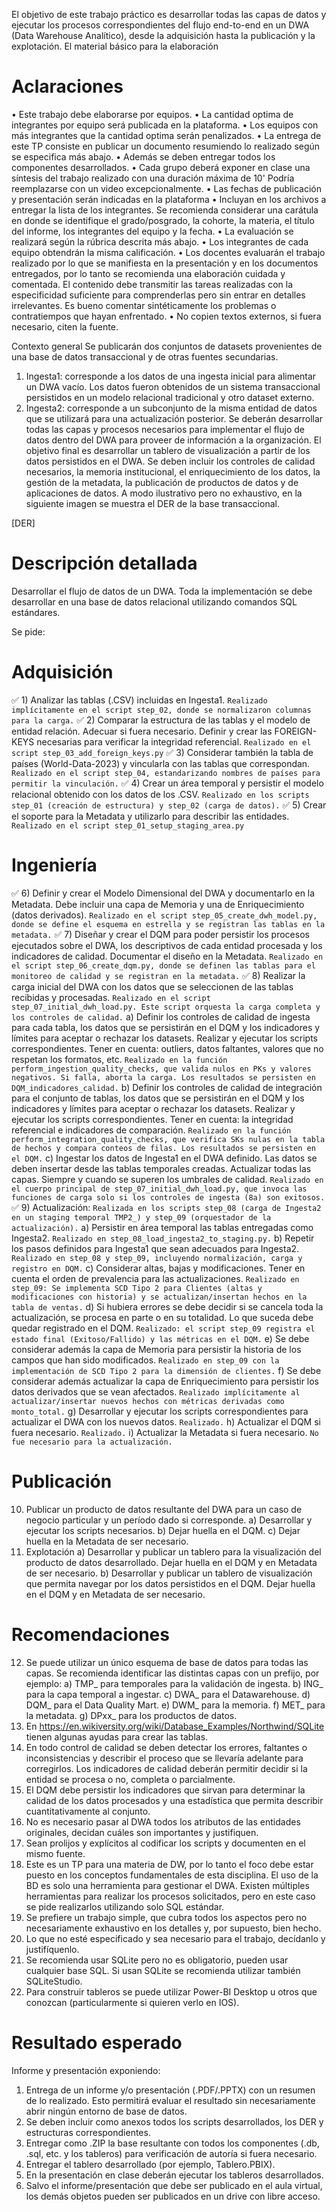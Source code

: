 El objetivo de este trabajo práctico es desarrollar todas las capas de datos y ejecutar los procesos correspondientes
del flujo end-to-end en un DWA (Data Warehouse Analítico), desde la adquisición hasta la publicación y la explotación.
El material básico para la elaboración

# Aclaraciones 

• Este trabajo debe elaborarse por equipos.
• La cantidad optima de integrantes por equipo será publicada en la plataforma.
• Los equipos con más integrantes que la cantidad optima serán penalizados.
• La entrega de este TP consiste en publicar un documento resumiendo lo realizado según se especifica más
abajo.
• Además se deben entregar todos los componentes desarrollados.
• Cada grupo deberá exponer en clase una síntesis del trabajo realizado con una duración máxima de 10'
Podría reemplazarse con un video excepcionalmente.
• Las fechas de publicación y presentación serán indicadas en la plataforma
• Incluyan en los archivos a entregar la lista de los integrantes. Se recomienda considerar una carátula en
donde se identifique el grado/posgrado, la cohorte, la materia, el título del informe, los integrantes del
equipo y la fecha.
• La evaluación se realizará según la rúbrica descrita más abajo.
• Los integrantes de cada equipo obtendrán la misma calificación.
• Los docentes evaluarán el trabajo realizado por lo que se manifiesta en la presentación y en los documentos
entregados, por lo tanto se recomienda una elaboración cuidada y comentada. El contenido debe transmitir
las tareas realizadas con la especificidad suficiente para comprenderlas pero sin entrar en detalles
irrelevantes. Es bueno comentar sintéticamente los problemas o contratiempos que hayan enfrentado.
• No copien textos externos, si fuera necesario, citen la fuente.

Contexto general
Se publicarán dos conjuntos de datasets provenientes de una base de datos transaccional y de otras fuentes
secundarias.
1. Ingesta1: corresponde a los datos de una ingesta inicial para alimentar un DWA vacío. Los datos fueron
obtenidos de un sistema transaccional persistidos en un modelo relacional tradicional y otro dataset externo.
2. Ingesta2: corresponde a un subconjunto de la misma entidad de datos que se utilizará para una actualización
posterior.
Se deberán desarrollar todas las capas y procesos necesarios para implementar el flujo de datos dentro del DWA para
proveer de información a la organización. El objetivo final es desarrollar un tablero de visualización a partir de los
datos persistidos en el DWA. Se deben incluir los controles de calidad necesarios, la memoria institucional, el
enriquecimiento de los datos, la gestión de la metadata, la publicación de productos de datos y de aplicaciones de
datos.
A modo ilustrativo pero no exhaustivo, en la siguiente imagen se muestra el DER de la base transaccional.

[DER]

# Descripción detallada

Desarrollar el flujo de datos de un DWA.
Toda la implementación se debe desarrollar en una base de datos relacional utilizando comandos SQL estándares.

Se pide:

# Adquisición

✅ 1) Analizar las tablas (.CSV) incluidas en Ingesta1. `Realizado implícitamente en el script step_02, donde se normalizaron columnas para la carga.`
✅ 2) Comparar la estructura de las tablas y el modelo de entidad relación. Adecuar si fuera necesario. Definir y
crear las FOREIGN-KEYS necesarias para verificar la integridad referencial. `Realizado en el script step_03_add_foreign_keys.py`
✅ 3) Considerar también la tabla de países (World-Data-2023) y vincularla con las tablas que correspondan. `Realizado en el script step_04, estandarizando nombres de países para permitir la vinculación.`
✅ 4) Crear un área temporal y persistir el modelo relacional obtenido con los datos de los .CSV. `Realizado en los scripts step_01 (creación de estructura) y step_02 (carga de datos).`
✅ 5) Crear el soporte para la Metadata y utilizarlo para describir las entidades. `Realizado en el script step_01_setup_staging_area.py`

# Ingeniería

✅ 6) Definir y crear el Modelo Dimensional del DWA y documentarlo en la Metadata. Debe incluir una capa de
Memoria y una de Enriquecimiento (datos derivados). `Realizado en el script step_05_create_dwh_model.py, donde se define el esquema en estrella y se registran las tablas en la metadata.`
✅ 7) Diseñar y crear el DQM para poder persistir los procesos ejecutados sobre el DWA, los descriptivos de cada
entidad procesada y los indicadores de calidad. Documentar el diseño en la Metadata. `Realizado en el script step_06_create_dqm.py, donde se definen las tablas para el monitoreo de calidad y se registran en la metadata.`
✅ 8) Realizar la carga inicial del DWA con los datos que se seleccionen de las tablas recibidas y procesadas.
`Realizado en el script step_07_initial_dwh_load.py. Este script orquesta la carga completa y los controles de calidad.`
    a) Definir los controles de calidad de ingesta para cada tabla, los datos que se persistirán en el DQM y
    los indicadores y límites para aceptar o rechazar los datasets. Realizar y ejecutar los scripts
    correspondientes. Tener en cuenta: outliers, datos faltantes, valores que no respetan los formatos,
    etc. `Realizado en la función perform_ingestion_quality_checks, que valida nulos en PKs y valores negativos. Si falla, aborta la carga. Los resultados se persisten en DQM_indicadores_calidad.`
    b) Definir los controles de calidad de integración para el conjunto de tablas, los datos que se persistirán
    en el DQM y los indicadores y límites para aceptar o rechazar los datasets. Realizar y ejecutar los scripts
    correspondientes. Tener en cuenta: la integridad referencial e indicadores de comparación. `Realizado en la función perform_integration_quality_checks, que verifica SKs nulas en la tabla de hechos y compara conteos de filas. Los resultados se persisten en el DQM.`
    c) Ingestar los datos de Ingesta1 en el DWA definido. Las datos se deben insertar desde las tablas
    temporales creadas. Actualizar todas las capas. Siempre y cuando se superen los umbrales de calidad. `Realizado en el cuerpo principal de step_07_initial_dwh_load.py, que invoca las funciones de carga solo si los controles de ingesta (8a) son exitosos.`
✅ 9) Actualización: `Realizada en los scripts step_08 (carga de Ingesta2 en un staging temporal TMP2_) y step_09 (orquestador de la actualización).`
    a) Persistir en área temporal las tablas entregadas como Ingesta2. `Realizado en step_08_load_ingesta2_to_staging.py.`
    b) Repetir los pasos definidos para Ingesta1 que sean adecuados para Ingesta2. `Realizado en step_08 y step_09, incluyendo normalización, carga y registro en DQM.`
    c) Considerar altas, bajas y modificaciones. Tener en cuenta el orden de prevalencia para las actualizaciones. `Realizado en step_09: Se implementa SCD Tipo 2 para Clientes (altas y modificaciones con historia) y se actualizan/insertan hechos en la tabla de ventas.`
    d) Si hubiera errores se debe decidir si se cancela toda la actualización, se procesa en parte o en su totalidad.
    Lo que suceda debe quedar registrado en el DQM. `Realizado: el script step_09 registra el estado final (Exitoso/Fallido) y las métricas en el DQM.`
    e) Se debe considerar además la capa de Memoria para persistir la historia de los campos que han sido
    modificados. `Realizado en step_09 con la implementación de SCD Tipo 2 para la dimensión de clientes.`
    f) Se debe considerar además actualizar la capa de Enriquecimiento para persistir los datos derivados que
    se vean afectados. `Realizado implícitamente al actualizar/insertar nuevos hechos con métricas derivadas como monto_total.`
    g) Desarrollar y ejecutar los scripts correspondientes para actualizar el DWA con los nuevos datos. `Realizado.`
    h) Actualizar el DQM si fuera necesario. `Realizado.`
    i) Actualizar la Metadata si fuera necesario. `No fue necesario para la actualización.`

# Publicación

10) Publicar un producto de datos resultante del DWA para un caso de negocio particular y un período dado si
corresponde.
a) Desarrollar y ejecutar los scripts necesarios.
b) Dejar huella en el DQM.
c) Dejar huella en la Metadata de ser necesario.
11) Explotación
a) Desarrollar y publicar un tablero para la visualización del producto de datos desarrollado. Dejar huella en
el DQM y en Metadata de ser necesario.
b) Desarrollar y publicar un tablero de visualización que permita navegar por los datos persistidos en el DQM.
Dejar huella en el DQM y en Metadata de ser necesario.

# Recomendaciones

12) Se puede utilizar un único esquema de base de datos para todas las capas. Se recomienda identificar las
distintas capas con un prefijo, por ejemplo:
a) TMP_ para temporales para la validación de ingesta.
b) ING_ para la capa temporal a ingestar.
c) DWA_ para el Datawarehouse.
d) DQM_ para el Data Quality Mart.
e) DWM_ para la memoria.
f) MET_ para la metadata.
g) DPxx_ para los productos de datos.
13) En https://en.wikiversity.org/wiki/Database_Examples/Northwind/SQLite tienen algunas ayudas para crear
las tablas.
14) En todo control de calidad se deben detectar los errores, faltantes o inconsistencias y describir el proceso que
se llevaría adelante para corregirlos. Los indicadores de calidad deberán permitir decidir si la entidad se
procesa o no, completa o parcialmente.
15) El DQM debe persistir los indicadores que sirvan para determinar la calidad de los datos procesados y una
estadística que permita describir cuantitativamente al conjunto.
16) No es necesario pasar al DWA todos los atributos de las entidades originales, decidan cuáles son importantes
y justifiquen.
17) Sean prolijos y explícitos al codificar los scripts y documenten en el mismo fuente.
18) Este es un TP para una materia de DW, por lo tanto el foco debe estar puesto en los conceptos fundamentales
de esta disciplina. El uso de la BD es solo una herramienta para gestionar el DWA. Existen múltiples
herramientas para realizar los procesos solicitados, pero en este caso se pide realizarlos utilizando solo SQL
estándar.
19) Se prefiere un trabajo simple, que cubra todos los aspectos pero no necesariamente exhaustivo en los detalles
y, por supuesto, bien hecho.
20) Lo que no esté especificado y sea necesario para el trabajo, decídanlo y justifíquenlo.
21) Se recomienda usar SQLite pero no es obligatorio, pueden usar cualquier base SQL. Si usan SQLite se
recomienda utilizar también SQLiteStudio.
22) Para construir tableros se puede utilizar Power-BI Desktop u otros que conozcan (particularmente si quieren
verlo en IOS).

# Resultado esperado

Informe y presentación exponiendo:
1. Entrega de un informe y/o presentación (.PDF/.PPTX) con un resumen de lo realizado. Esto permitirá evaluar el
resultado sin necesariamente abrir ningún entorno de base de datos.
2. Se deben incluir como anexos todos los scripts desarrollados, los DER y estructuras correspondientes.
3. Entregar como .ZIP la base resultante con todos los componentes (.db, .sql, etc. y los tableros) para verificación
de autoría si fuera necesario.
4. Entregar el tablero desarrollado (por ejemplo, Tablero.PBIX).
5. En la presentación en clase deberán ejecutar los tableros desarrollados.
6. Salvo el informe/presentación que debe ser publicado en el aula virtual, los demás objetos pueden ser publicados
en un drive con libre acceso.